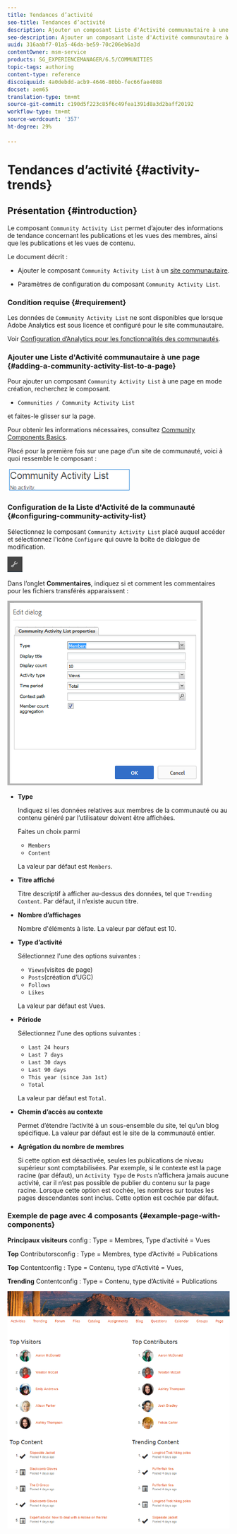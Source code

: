 ```yaml
---
title: Tendances d’activité
seo-title: Tendances d’activité
description: Ajouter un composant Liste d'Activité communautaire à une page
seo-description: Ajouter un composant Liste d'Activité communautaire à une page
uuid: 316aabf7-01a5-46da-be59-70c206eb6a3d
contentOwner: msm-service
products: SG_EXPERIENCEMANAGER/6.5/COMMUNITIES
topic-tags: authoring
content-type: reference
discoiquuid: 4a0debdd-acb9-4646-80bb-fec66fae4088
docset: aem65
translation-type: tm+mt
source-git-commit: c190d5f223c85f6c49fea1391d8a3d2baff20192
workflow-type: tm+mt
source-wordcount: '357'
ht-degree: 29%

---
```



# Tendances d’activité {#activity-trends}

## Présentation {#introduction}

Le composant `Community Activity List` permet d’ajouter des informations de tendance concernant les publications et les vues des membres, ainsi que les publications et les vues de contenu.

Le document décrit :

* Ajouter le composant `Community Activity List` à un [site communautaire](/help/communities/overview.md#community-sites).

* Paramètres de configuration du composant `Community Activity List`.

### Condition requise {#requirement}

Les données de `Community Activity List` ne sont disponibles que lorsque Adobe Analytics est sous licence et configuré pour le site communautaire.

Voir [Configuration d’Analytics pour les fonctionnalités des communautés](/help/communities/analytics.md).

### Ajouter une Liste d&#39;Activité communautaire à une page {#adding-a-community-activity-list-to-a-page}

Pour ajouter un composant `Community Activity List` à une page en mode création, recherchez le composant.

* `Communities / Community Activity List`

et faites-le glisser sur la page.

Pour obtenir les informations nécessaires, consultez [Community Components Basics](/help/communities/basics.md).

Placé pour la première fois sur une page d’un site de communauté, voici à quoi ressemble le composant :

![activité communautaire](assets/community-activity.png)

### Configuration de la Liste d&#39;Activité de la communauté {#configuring-community-activity-list}

Sélectionnez le composant `Community Activity List` placé auquel accéder et sélectionnez l&#39;icône `Configure` qui ouvre la boîte de dialogue de modification.

![configurer](assets/configure-new.png)

Dans l’onglet **Commentaires**, indiquez si et comment les commentaires pour les fichiers transférés apparaissent :

![propriétés](assets/activity-list-properties.png)

* **Type**

   Indiquez si les données relatives aux membres de la communauté ou au contenu généré par l’utilisateur doivent être affichées.

   Faites un choix parmi 

   * `Members`
   * `Content`

   La valeur par défaut est `Members`.

* **Titre affiché**

   Titre descriptif à afficher au-dessus des données, tel que `Trending Content`.
Par défaut, il n’existe aucun titre.

* **Nombre d’affichages**

   Nombre d&#39;éléments à liste.
La valeur par défaut est 10.

* **Type d’activité**

   Sélectionnez l&#39;une des options suivantes :

   * `Views`(visites de page)
   * `Posts`(création d’UGC)
   * `Follows`
   * `Likes`

   La valeur par défaut est Vues.

* **Période**

   Sélectionnez l&#39;une des options suivantes :

   * `Last 24 hours`
   * `Last 7 days`
   * `Last 30 days`
   * `Last 90 days`
   * `This year (since Jan 1st)`
   * `Total`

   La valeur par défaut est `Total`.

* **Chemin d’accès au contexte**

   Permet d’étendre l’activité à un sous-ensemble du site, tel qu’un blog spécifique.
La valeur par défaut est le site de la communauté entier.

* **Agrégation du nombre de membres**

   Si cette option est désactivée, seules les publications de niveau supérieur sont comptabilisées. Par exemple, si le contexte est la page racine (par défaut), un `Activity Type` de `Posts` n’affichera jamais aucune activité, car il n’est pas possible de publier du contenu sur la page racine. Lorsque cette option est cochée, les nombres sur toutes les pages descendantes sont inclus.
Cette option est cochée par défaut.

### Exemple de page avec 4 composants {#example-page-with-components}

**Principaux visiteurs** config : Type = Membres, Type d’activité = Vues

**Top** Contributorsconfig : Type = Membres, type d’Activité = Publications

**Top** Contentconfig : Type = Contenu, type d&#39;Activité = Vues,

**Trending** Contentconfig : Type = Contenu, type d’Activité = Publications

![composants](assets/activity-list-components.png)

